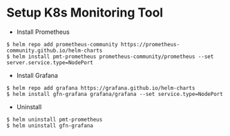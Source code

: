 # Setup K8s Monitoring Tool

- Install Prometheus

```
$ helm repo add prometheus-community https://prometheus-community.github.io/helm-charts
$ helm install pmt-prometheus prometheus-community/prometheus --set server.service.type=NodePort
```

- Install Grafana

```
$ helm repo add grafana https://grafana.github.io/helm-charts
$ helm install gfn-grafana grafana/grafana --set service.type=NodePort
```

- Uninstall

```
$ helm uninstall pmt-prometheus
$ helm uninstall gfn-grafana
```